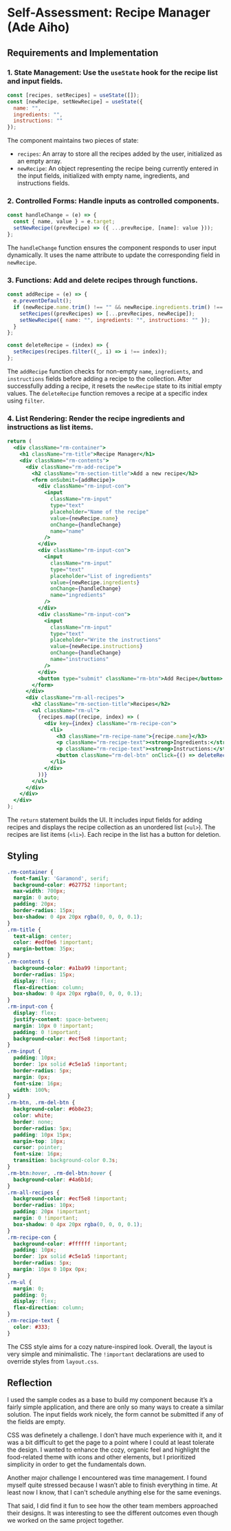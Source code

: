 # Self-Assessment: Recipe Manager (Ade Aiho)

## Requirements and Implementation

### 1. **State Management**: Use the `useState` hook for the recipe list and input fields.

```jsx
const [recipes, setRecipes] = useState([]);
const [newRecipe, setNewRecipe] = useState({
  name: "",
  ingredients: "",
  instructions: ""
});
```
The component maintains two pieces of state:
- `recipes`: An array to store all the recipes added by the user, initialized as an empty array.
- `newRecipe`: An object representing the recipe being currently entered in the input fields, initialized with empty name, ingredients, and instructions fields.

### 2. **Controlled Forms**: Handle inputs as controlled components.

```jsx
const handleChange = (e) => {
  const { name, value } = e.target;
  setNewRecipe((prevRecipe) => ({ ...prevRecipe, [name]: value }));
};
```
The `handleChange` function ensures the component responds to user input dynamically. It uses the name attribute to update the corresponding field in `newRecipe`.

### 3. **Functions**: Add and delete recipes through functions.

```jsx
const addRecipe = (e) => {
  e.preventDefault();
  if (newRecipe.name.trim() !== "" && newRecipe.ingredients.trim() !== "" && newRecipe.instructions.trim() !== "") {
    setRecipes((prevRecipes) => [...prevRecipes, newRecipe]);
    setNewRecipe({ name: "", ingredients: "", instructions: "" });
  }
};

const deleteRecipe = (index) => {
  setRecipes(recipes.filter((_, i) => i !== index));
};
```
The `addRecipe` function checks for non-empty `name`, `ingredients`, and `instructions` fields before adding a recipe to the collection. After successfully adding a recipe, it resets the `newRecipe` state to its initial empty values. The `deleteRecipe` function removes a recipe at a specific index using `filter`.

### 4. **List Rendering**: Render the recipe ingredients and instructions as list items.

```jsx
return (
  <div className="rm-container">
    <h1 className="rm-title">Recipe Manager</h1>
    <div className="rm-contents">
      <div className="rm-add-recipe">
        <h2 className="rm-section-title">Add a new recipe</h2>
        <form onSubmit={addRecipe}>
          <div className="rm-input-con">
            <input
              className="rm-input"
              type="text"
              placeholder="Name of the recipe"
              value={newRecipe.name}
              onChange={handleChange}
              name="name"
            />
          </div>
          <div className="rm-input-con">
            <input
              className="rm-input"
              type="text"
              placeholder="List of ingredients"
              value={newRecipe.ingredients}
              onChange={handleChange}
              name="ingredients"
            />
          </div>
          <div className="rm-input-con">
            <input
              className="rm-input"
              type="text"
              placeholder="Write the instructions"
              value={newRecipe.instructions}
              onChange={handleChange}
              name="instructions"
            />
          </div>
          <button type="submit" className="rm-btn">Add Recipe</button>
        </form>
      </div>
      <div className="rm-all-recipes">
        <h2 className="rm-section-title">Recipes</h2>
        <ul className="rm-ul">
          {recipes.map((recipe, index) => (
            <div key={index} className="rm-recipe-con">
              <li>
                <h3 className="rm-recipe-name">{recipe.name}</h3>
                <p className="rm-recipe-text"><strong>Ingredients:</strong> {recipe.ingredients}</p>
                <p className="rm-recipe-text"><strong>Instructions:</strong> {recipe.instructions}</p>
                <button className="rm-del-btn" onClick={() => deleteRecipe(index)}>Delete recipe</button>
              </li>
            </div>
          ))}
        </ul>
      </div>
    </div>
  </div>
);
```
The `return` statement builds the UI. It includes input fields for adding recipes and displays the recipe collection as an unordered list (`<ul>`). The recipes are list items (`<li>`). Each recipe in the list has a button for deletion.

## Styling

```css
.rm-container {
  font-family: 'Garamond', serif;
  background-color: #627752 !important;
  max-width: 700px;
  margin: 0 auto;
  padding: 20px;
  border-radius: 15px;
  box-shadow: 0 4px 20px rgba(0, 0, 0, 0.1);
}
.rm-title {
  text-align: center;
  color: #edf0e6 !important;
  margin-bottom: 35px;
}
.rm-contents {
  background-color: #a1ba99 !important;
  border-radius: 15px;
  display: flex;
  flex-direction: column;
  box-shadow: 0 4px 20px rgba(0, 0, 0, 0.1);
}
.rm-input-con {
  display: flex;
  justify-content: space-between;
  margin: 10px 0 !important;
  padding: 0 !important;
  background-color: #ecf5e8 !important;
}
.rm-input {
  padding: 10px;
  border: 1px solid #c5e1a5 !important;
  border-radius: 5px;
  margin: 0px;
  font-size: 16px;
  width: 100%;
}
.rm-btn, .rm-del-btn {
  background-color: #6b8e23;
  color: white;
  border: none;
  border-radius: 5px;
  padding: 10px 15px;
  margin-top: 10px;
  cursor: pointer;
  font-size: 16px;
  transition: background-color 0.3s;
}
.rm-btn:hover, .rm-del-btn:hover {
  background-color: #4a6b1d;
}
.rm-all-recipes {
  background-color: #ecf5e8 !important;
  border-radius: 10px;
  padding: 20px !important;
  margin: 0 !important;
  box-shadow: 0 4px 20px rgba(0, 0, 0, 0.1);
}
.rm-recipe-con {
  background-color: #ffffff !important;
  padding: 10px;
  border: 1px solid #c5e1a5 !important;
  border-radius: 5px;
  margin: 10px 0 10px 0px;
}
.rm-ul {
  margin: 0;
  padding: 0;
  display: flex;
  flex-direction: column;
}
.rm-recipe-text {
  color: #333;
}
```
The CSS style aims for a cozy nature-inspired look. Overall, the layout is very simple and minimalistic. The `!important` declarations are used to override styles from `layout.css`.

## Reflection

I used the sample codes as a base to build my component because it’s a fairly simple application, and there are only so many ways to create a similar solution. The input fields work nicely, the form cannot be submitted if any of the fields are empty.

CSS was definetely a challenge. I don’t have much experience with it, and it was a bit difficult to get the page to a point where I could at least tolerate the design. I wanted to enhance the cozy, organic feel and highlight the food-related theme with icons and other elements, but I prioritized simplicity in order to get the fundamentals down.

Another major challenge I encountered was time management. I found myself quite stressed because I wasn’t able to finish everything in time. At least now I know, that I can't schedule anything else for the same evenings.

That said, I did find it fun to see how the other team members approached their designs. It was interesting to see the different outcomes even though we worked on the same project together.


